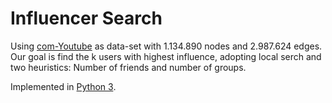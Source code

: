 # Influencer Search
Using [com-Youtube](https://snap.stanford.edu/data/com-Youtube.html) as data-set with 1.134.890 nodes and 2.987.624 edges.
Our goal is find the k users with highest influence, adopting local serch and two heuristics: Number of friends and number of groups.

Implemented in [Python 3](https://www.python.org/).